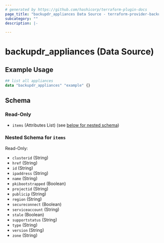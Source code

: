 ```yaml
---
# generated by https://github.com/hashicorp/terraform-plugin-docs
page_title: "backupdr_appliances Data Source - terraform-provider-backupdr"
subcategory: ""
description: |-
  
---
```


# backupdr_appliances (Data Source)



## Example Usage

```terraform
## list all appliances 
data "backupdr_appliances" "example" {}
```

<!-- schema generated by tfplugindocs -->
## Schema

### Read-Only

- `items` (Attributes List) (see [below for nested schema](#nestedatt--items))

<a id="nestedatt--items"></a>
### Nested Schema for `items`

Read-Only:

- `clusterid` (String)
- `href` (String)
- `id` (String)
- `ipaddress` (String)
- `name` (String)
- `pkibootstrapped` (Boolean)
- `projectid` (String)
- `publicip` (String)
- `region` (String)
- `secureconnect` (Boolean)
- `serviceaccount` (String)
- `stale` (Boolean)
- `supportstatus` (String)
- `type` (String)
- `version` (String)
- `zone` (String)

